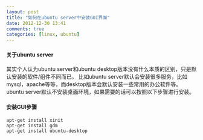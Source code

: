 ```yaml
---
layout: post
title: "如何在ubuntu server中安装GUI界面"
date: 2012-12-30 13:41
comments: true
categories: [linux, ubuntu]
---
```


#### 关于ubuntu server

其实个人认为ubuntu server和ubuntu desktop版本没有什么本质的区别，只是默认安装的软件/组件不同而已。
比如ubuntu server默认会安装很多服务，比如mysql，apache等等，而desktop版本会默认安装一些常用的办公软件等。
ubuntu server默认不安装桌面环境，如果需要的话可以按照以下步骤进行安装。

#### 安装GUI步骤  

```
apt-get install xinit
apt-get install gdm
apt-get install ubuntu-desktop
```
